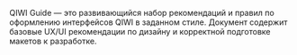QIWI Guide — это развивающийся набор рекомендаций и правил по оформлению интерфейсов QIWI в заданном стиле. Документ
содержит базовые UX/UI рекомендации по дизайну и корректной подготовке макетов к разработке.

